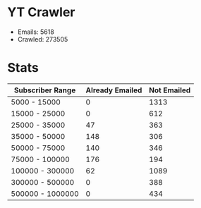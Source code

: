 # YT Crawler
- Emails: 5618
- Crawled: 273505

# Stats
| Subscriber Range  | Already Emailed | Not Emailed |
|-------|-------|-------|
| 5000 - 15000 | 0 | 1313 |
| 15000 - 25000 | 0 | 612 |
| 25000 - 35000 | 47 | 363 |
| 35000 - 50000 | 148 | 306 |
| 50000 - 75000 | 140 | 346 |
| 75000 - 100000 | 176 | 194 |
| 100000 - 300000 | 62 | 1089 |
| 300000 - 500000 | 0 | 388 |
| 500000 - 1000000 | 0 | 434 |
